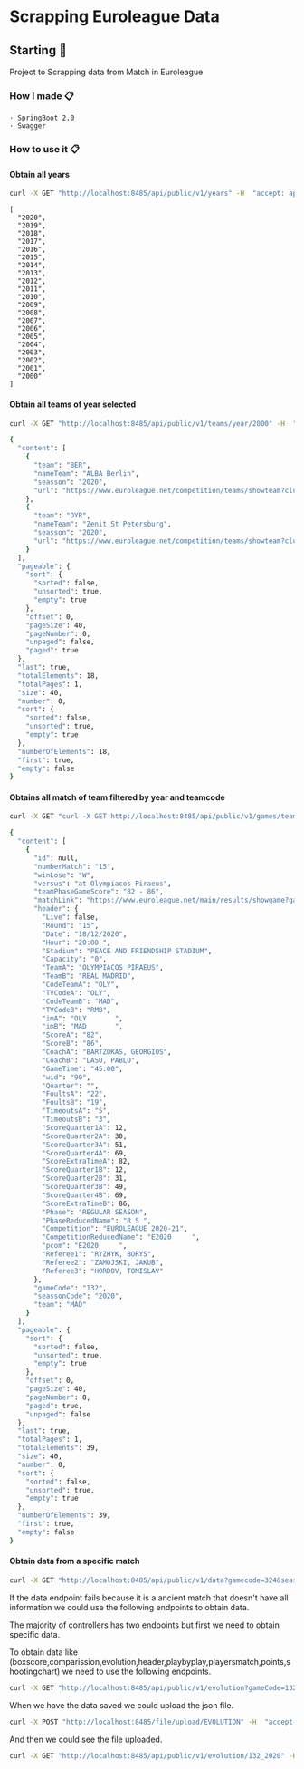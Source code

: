# Scrapping Euroleague Data

## Starting 🚀

Project to Scrapping data from Match in Euroleague

### How I made 📋

    · SpringBoot 2.0
    · Swagger

### How to use it 📋

#### Obtain all years 

```bash
curl -X GET "http://localhost:8485/api/public/v1/years" -H  "accept: application/json"
```

```
[
  "2020",
  "2019",
  "2018",
  "2017",
  "2016",
  "2015",
  "2014",
  "2013",
  "2012",
  "2011",
  "2010",
  "2009",
  "2008",
  "2007",
  "2006",
  "2005",
  "2004",
  "2003",
  "2002",
  "2001",
  "2000"
]
```

#### Obtain all teams of year selected

```bash
curl -X GET "http://localhost:8485/api/public/v1/teams/year/2000" -H  "accept: application/json"
```

```bash
{
  "content": [
    {
      "team": "BER",
      "nameTeam": "ALBA Berlin",
      "seasson": "2020",
      "url": "https://www.euroleague.net/competition/teams/showteam?clubcode=BER&seasoncode=E2020"
    },
    {
      "team": "DYR",
      "nameTeam": "Zenit St Petersburg",
      "seasson": "2020",
      "url": "https://www.euroleague.net/competition/teams/showteam?clubcode=DYR&seasoncode=E2020"
    }
  ],
  "pageable": {
    "sort": {
      "sorted": false,
      "unsorted": true,
      "empty": true
    },
    "offset": 0,
    "pageSize": 40,
    "pageNumber": 0,
    "unpaged": false,
    "paged": true
  },
  "last": true,
  "totalElements": 18,
  "totalPages": 1,
  "size": 40,
  "number": 0,
  "sort": {
    "sorted": false,
    "unsorted": true,
    "empty": true
  },
  "numberOfElements": 18,
  "first": true,
  "empty": false
}
```
#### Obtains all match of team filtered by year and teamcode

```bash
curl -X GET "curl -X GET http://localhost:8485/api/public/v1/games/teams/showteam?clubcode=MAD&seasoncode=2020" -H  "accept: application/json"
```

```bash
{
  "content": [
    {
      "id": null,
      "numberMatch": "15",
      "winLose": "W",
      "versus": "at Olympiacos Piraeus",
      "teamPhaseGameScore": "82 - 86",
      "matchLink": "https://www.euroleague.net/main/results/showgame?gamecode=132&seasoncode=E2020",
      "header": {
        "Live": false,
        "Round": "15",
        "Date": "18/12/2020",
        "Hour": "20:00 ",
        "Stadium": "PEACE AND FRIENDSHIP STADIUM",
        "Capacity": "0",
        "TeamA": "OLYMPIACOS PIRAEUS",
        "TeamB": "REAL MADRID",
        "CodeTeamA": "OLY",
        "TVCodeA": "OLY",
        "CodeTeamB": "MAD",
        "TVCodeB": "RMB",
        "imA": "OLY       ",
        "imB": "MAD       ",
        "ScoreA": "82",
        "ScoreB": "86",
        "CoachA": "BARTZOKAS, GEORGIOS",
        "CoachB": "LASO, PABLO",
        "GameTime": "45:00",
        "wid": "90",
        "Quarter": "",
        "FoultsA": "22",
        "FoultsB": "19",
        "TimeoutsA": "5",
        "TimeoutsB": "3",
        "ScoreQuarter1A": 12,
        "ScoreQuarter2A": 30,
        "ScoreQuarter3A": 51,
        "ScoreQuarter4A": 69,
        "ScoreExtraTimeA": 82,
        "ScoreQuarter1B": 12,
        "ScoreQuarter2B": 31,
        "ScoreQuarter3B": 49,
        "ScoreQuarter4B": 69,
        "ScoreExtraTimeB": 86,
        "Phase": "REGULAR SEASON",
        "PhaseReducedName": "R S ",
        "Competition": "EUROLEAGUE 2020-21",
        "CompetitionReducedName": "E2020     ",
        "pcom": "E2020     ",
        "Referee1": "RYZHYK, BORYS",
        "Referee2": "ZAMOJSKI, JAKUB",
        "Referee3": "HORDOV, TOMISLAV"
      },
      "gameCode": "132",
      "seassonCode": "2020",
      "team": "MAD"
    }
  ],
  "pageable": {
    "sort": {
      "sorted": false,
      "unsorted": true,
      "empty": true
    },
    "offset": 0,
    "pageSize": 40,
    "pageNumber": 0,
    "paged": true,
    "unpaged": false
  },
  "last": true,
  "totalPages": 1,
  "totalElements": 39,
  "size": 40,
  "number": 0,
  "sort": {
    "sorted": false,
    "unsorted": true,
    "empty": true
  },
  "numberOfElements": 39,
  "first": true,
  "empty": false
}
```

#### Obtain data from a specific match

```bash
curl -X GET "http://localhost:8485/api/public/v1/data?gamecode=324&seasoncode=2020" -H  "accept: application/json"
```

If the data endpoint fails because it is a ancient match that doesn't have all information we could use the following endpoints to obtain data.

The majority of controllers has two endpoints but first we need to obtain specific data.

To obtain data like (boxscore,comparission,evolution,header,playbyplay,playersmatch,points,shootingchart) we need to use the following endpoints.

```bash
curl -X GET "http://localhost:8485/api/public/v1/evolution?gameCode=132&seassonCode=2020" -H  "accept: application/json"
```

When we have the data saved we could upload the json file.

```bash
curl -X POST "http://localhost:8485/file/upload/EVOLUTION" -H  "accept: application/json" -H  "Content-Type: application/json" -d "{\"file\":\"string\"}"
```

And then we could see the file uploaded.

```bash
curl -X GET "http://localhost:8485/api/public/v1/evolution/132_2020" -H  "accept: application/json"
```